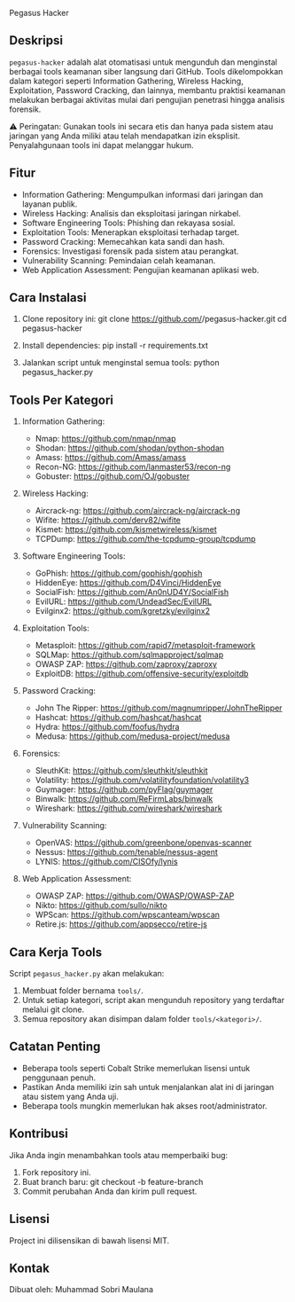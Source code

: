 
Pegasus Hacker

## Deskripsi
`pegasus-hacker` adalah alat otomatisasi untuk mengunduh dan menginstal berbagai tools keamanan siber langsung dari GitHub. Tools dikelompokkan dalam kategori seperti Information Gathering, Wireless Hacking, Exploitation, Password Cracking, dan lainnya, membantu praktisi keamanan melakukan berbagai aktivitas mulai dari pengujian penetrasi hingga analisis forensik.

⚠️ Peringatan: Gunakan tools ini secara etis dan hanya pada sistem atau jaringan yang Anda miliki atau telah mendapatkan izin eksplisit. Penyalahgunaan tools ini dapat melanggar hukum.

## Fitur
- Information Gathering: Mengumpulkan informasi dari jaringan dan layanan publik.
- Wireless Hacking: Analisis dan eksploitasi jaringan nirkabel.
- Software Engineering Tools: Phishing dan rekayasa sosial.
- Exploitation Tools: Menerapkan eksploitasi terhadap target.
- Password Cracking: Memecahkan kata sandi dan hash.
- Forensics: Investigasi forensik pada sistem atau perangkat.
- Vulnerability Scanning: Pemindaian celah keamanan.
- Web Application Assessment: Pengujian keamanan aplikasi web.

## Cara Instalasi

1. Clone repository ini:
   git clone https://github.com/<username>/pegasus-hacker.git
   cd pegasus-hacker

2. Install dependencies:
   pip install -r requirements.txt

3. Jalankan script untuk menginstal semua tools:
   python pegasus_hacker.py

## Tools Per Kategori

1. Information Gathering:
   - Nmap: https://github.com/nmap/nmap
   - Shodan: https://github.com/shodan/python-shodan
   - Amass: https://github.com/Amass/amass
   - Recon-NG: https://github.com/lanmaster53/recon-ng
   - Gobuster: https://github.com/OJ/gobuster

2. Wireless Hacking:
   - Aircrack-ng: https://github.com/aircrack-ng/aircrack-ng
   - Wifite: https://github.com/derv82/wifite
   - Kismet: https://github.com/kismetwireless/kismet
   - TCPDump: https://github.com/the-tcpdump-group/tcpdump

3. Software Engineering Tools:
   - GoPhish: https://github.com/gophish/gophish
   - HiddenEye: https://github.com/D4Vinci/HiddenEye
   - SocialFish: https://github.com/An0nUD4Y/SocialFish
   - EvilURL: https://github.com/UndeadSec/EvilURL
   - Evilginx2: https://github.com/kgretzky/evilginx2

4. Exploitation Tools:
   - Metasploit: https://github.com/rapid7/metasploit-framework
   - SQLMap: https://github.com/sqlmapproject/sqlmap
   - OWASP ZAP: https://github.com/zaproxy/zaproxy
   - ExploitDB: https://github.com/offensive-security/exploitdb

5. Password Cracking:
   - John The Ripper: https://github.com/magnumripper/JohnTheRipper
   - Hashcat: https://github.com/hashcat/hashcat
   - Hydra: https://github.com/foofus/hydra
   - Medusa: https://github.com/medusa-project/medusa

6. Forensics:
   - SleuthKit: https://github.com/sleuthkit/sleuthkit
   - Volatility: https://github.com/volatilityfoundation/volatility3
   - Guymager: https://github.com/pyFlag/guymager
   - Binwalk: https://github.com/ReFirmLabs/binwalk
   - Wireshark: https://github.com/wireshark/wireshark

7. Vulnerability Scanning:
   - OpenVAS: https://github.com/greenbone/openvas-scanner
   - Nessus: https://github.com/tenable/nessus-agent
   - LYNIS: https://github.com/CISOfy/lynis

8. Web Application Assessment:
   - OWASP ZAP: https://github.com/OWASP/OWASP-ZAP
   - Nikto: https://github.com/sullo/nikto
   - WPScan: https://github.com/wpscanteam/wpscan
   - Retire.js: https://github.com/appsecco/retire-js

## Cara Kerja Tools

Script `pegasus_hacker.py` akan melakukan:
1. Membuat folder bernama `tools/`.
2. Untuk setiap kategori, script akan mengunduh repository yang terdaftar melalui git clone.
3. Semua repository akan disimpan dalam folder `tools/<kategori>/`.

## Catatan Penting
- Beberapa tools seperti Cobalt Strike memerlukan lisensi untuk penggunaan penuh.
- Pastikan Anda memiliki izin sah untuk menjalankan alat ini di jaringan atau sistem yang Anda uji.
- Beberapa tools mungkin memerlukan hak akses root/administrator.

## Kontribusi
Jika Anda ingin menambahkan tools atau memperbaiki bug:
1. Fork repository ini.
2. Buat branch baru:
   git checkout -b feature-branch
3. Commit perubahan Anda dan kirim pull request.

## Lisensi
Project ini dilisensikan di bawah lisensi MIT.

## Kontak
Dibuat oleh: Muhammad Sobri Maulana
